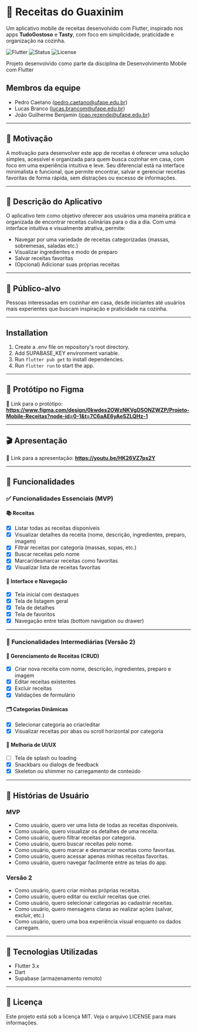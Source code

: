# 📱 Receitas do Guaxinim

Um aplicativo mobile de receitas desenvolvido com Flutter, inspirado nos apps **TudoGostoso** e **Tasty**, com foco em simplicidade, praticidade e organização na cozinha.

![Flutter](https://img.shields.io/badge/Flutter-v3.x-blue?logo=flutter)
![Status](https://img.shields.io/badge/status-em%20desenvolvimento-yellow)
![License](https://img.shields.io/badge/license-MIT-green)

Projeto desenvolvido como parte da disciplina de Desenvolvimento Mobile com Flutter


## Membros da equipe
- Pedro Caetano (pedro.caetano@ufape.edu.br)
- Lucas Branco (lucas.brancom@ufape.edu.br)
- João Guilherme Benjamin (joao.rezende@ufape.edu.br)

---

## 🧠 Motivação

A motivação para desenvolver este app de receitas é oferecer uma solução simples, acessível e organizada para quem busca cozinhar em casa, com foco em uma experiência intuitiva e leve. Seu diferencial está na interface minimalista e funcional, que permite encontrar, salvar e gerenciar receitas favoritas de forma rápida, sem distrações ou excesso de informações.

---

## 📄 Descrição do Aplicativo

O aplicativo tem como objetivo oferecer aos usuários uma maneira prática e organizada de encontrar receitas culinárias para o dia a dia. Com uma interface intuitiva e visualmente atrativa, permite:

- Navegar por uma variedade de receitas categorizadas (massas, sobremesas, saladas etc.)
- Visualizar ingredientes e modo de preparo
- Salvar receitas favoritas
- (Opcional) Adicionar suas próprias receitas

---

## 👥 Público-alvo

Pessoas interessadas em cozinhar em casa, desde iniciantes até usuários mais experientes que buscam inspiração e praticidade na cozinha.

---

## Installation

1. Create a .env file on repository's root directory.
2. Add SUPABASE_KEY environment variable.
3. Run `flutter pub get` to install dependencies.
4. Run `flutter run` to start the app.

---

## 📌 Protótipo no Figma

📎 Link para o protótipo: **https://www.figma.com/design/0kwdes2OWzNKVgDSONZWZP/Projeto-Mobile-Receitas?node-id=0-1&t=7C6aAE6yAeSZLQHz-1**

---

## 🎬 Apresentação

📎 Link para a apresentação: **https://youtu.be/HK26VZ7ps2Y**

---

## 🧩 Funcionalidades

### ✅ Funcionalidades Essenciais (MVP)

#### 📚 Receitas
- [x] Listar todas as receitas disponíveis
- [x] Visualizar detalhes da receita (nome, descrição, ingredientes, preparo, imagem)
- [x] Filtrar receitas por categoria (massas, sopas, etc.)
- [x] Buscar receitas pelo nome
- [x] Marcar/desmarcar receitas como favoritas
- [x] Visualizar lista de receitas favoritas

#### 🧭 Interface e Navegação
- [x] Tela inicial com destaques
- [x] Tela de listagem geral
- [x] Tela de detalhes
- [x] Tela de favoritos
- [x] Navegação entre telas (bottom navigation ou drawer)

---

### 🔄 Funcionalidades Intermediárias (Versão 2)

#### 📝 Gerenciamento de Receitas (CRUD)
- [x] Criar nova receita com nome, descrição, ingredientes, preparo e imagem
- [x] Editar receitas existentes
- [x] Excluir receitas
- [x] Validações de formulário

#### 🗂️ Categorias Dinâmicas
- [x] Selecionar categoria ao criar/editar
- [x] Visualizar receitas por abas ou scroll horizontal por categoria

#### 🎨 Melhoria de UI/UX
- [ ] Tela de splash ou loading
- [x] Snackbars ou dialogs de feedback
- [x] Skeleton ou shimmer no carregamento de conteúdo

---

## 📌 Histórias de Usuário

### MVP
- Como usuário, quero ver uma lista de todas as receitas disponíveis.
- Como usuário, quero visualizar os detalhes de uma receita.
- Como usuário, quero filtrar receitas por categoria.
- Como usuário, quero buscar receitas pelo nome.
- Como usuário, quero marcar e desmarcar receitas como favoritas.
- Como usuário, quero acessar apenas minhas receitas favoritas.
- Como usuário, quero navegar facilmente entre as telas do app.

### Versão 2
- Como usuário, quero criar minhas próprias receitas.
- Como usuário, quero editar ou excluir receitas que criei.
- Como usuário, quero selecionar categorias ao cadastrar receitas.
- Como usuário, quero mensagens claras ao realizar ações (salvar, excluir, etc.)
- Como usuário, quero uma boa experiência visual enquanto os dados carregam.

---

## 🚀 Tecnologias Utilizadas

- Flutter 3.x
- Dart
- Supabase (armazenamento remoto)
  
---
## 📄 Licença
Este projeto está sob a licença MIT. Veja o arquivo LICENSE para mais informações.
